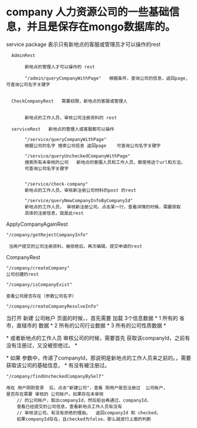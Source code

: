 # company  人力资源公司的一些基础信息，并且是保存在mongo数据库的。


service package  表示只有新地点的客服或管理员才可以操作的rest

      AdminRest
      
           新地点的管理人才可以操作的 rest
           
           "/admin/queryCompanyWithPage"   根据条件，查询公司的信息，返回page,可查询公司名字关键字
           

      CheckCompanyRest   需要权限，新地点的客服或管理人
         
           
           新地点的工作人员，审核公司注册资料的 rest
           
      serviceRest   新地点的管理人或客服都可以操作
      
           "/service/queryCompanyWithPage"
           根据公司的名字 搜索公司信息 返回page    可查询公司名字关键字
           
           "/service/queryUncheckedCompanyWithPage"
           搜索所有未审核的公司   新地点的客服人员和工作人员，都使用这个url和方法。
           可查询公司名字关键字
           
           
           "/service/check-company"
           新地点的工作人员，审核新注册公司材料的post 的rest
           
           "/service/queryNewCompanyInfoByCompanyId"
           新地点的工作人员， 审核新注册公司，点击某一行，查看详情的时候，需要获取
           具体的注册信息，就是此rest

     
ApplyCompanyAgainRest

    "/company/getRejectCompanyInfo"  
    
     当用户提交的公司注册资料，被拒绝后，再次编辑，提交申请的rest
     

     
CompanyRest

    "/company/createCompany"
    公司创建的rest
    
    "/company/isCompanyExist"
    
    查看公司是否存在（参数公司名字）
    
    "/company/createCompanyResolveInfo"
   当打开  新建 公司帐户 页面的时候，，首先需要 加载 3个信息数据
        * 1  所有的 省市，直辖市的 数据
        * 2  所有的公司行业数据
        * 3  所有的公司性质数据
        * <p>
        * 或者新地点的工作人员 审核公司的时候，需要首先 获取该companyId，之前有没有注册过，又没被拒绝过。
        * <p>
        * 如果 参数中，传递了companyId，那说明是新地点的工作人员来之前的。，需要获取该公司的基础信息，
        * 有没有被注册过。
         
 
         
    "/company/findUncheckedCompanyBySelf"
    
    用在 用户刚刚登录  后，点击"新建公司"，查看 刚用户是否注册过  公司帐户，
    是否存在需要 审核的 公司帐户。如果存在未审核
        // 的公司帐户，取出companyId，然后前台再通过，companyId，
        查看已经提交的公司信息，查看新地点工作人员有没有
        // 审核该公司，有没有拒绝的理由。  返回companyId 和 checked，
        如果companyId存在，且checked为false，那么就进行上面的判断
        
        
    